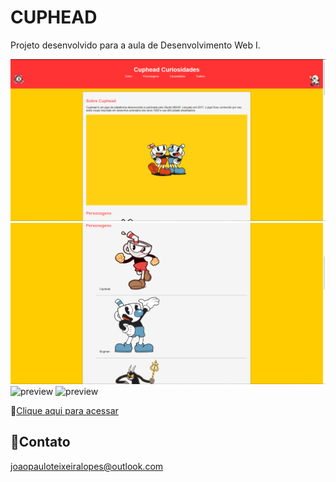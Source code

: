 # CUPHEAD

Projeto desenvolvido para a aula de Desenvolvimento Web I.

![preview](01.png)
![preview](/02.png)
![preview](/03.png)
![preview](/04.png)

🔗[Clique aqui para acessar](https://joaop-dev.github.io/site-cuphead/)

## 📧Contato

joaopauloteixeiralopes@outlook.com
